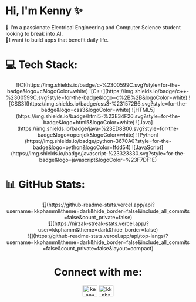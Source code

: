 <h1 align="left">Hi, I'm Kenny ✨</h1>
<p align="left">🧠 I'm a passionate Electrical Engineering and Computer Science student looking to break into AI. <br/>
                 💫I want to build apps that benefit daily life.
</p>

# 💻 Tech Stack:
<div align="center">
  ![C](https://img.shields.io/badge/c-%2300599C.svg?style=for-the-badge&logo=c&logoColor=white) 
  ![C++](https://img.shields.io/badge/c++-%2300599C.svg?style=for-the-badge&logo=c%2B%2B&logoColor=white) 
  ![CSS3](https://img.shields.io/badge/css3-%231572B6.svg?style=for-the-badge&logo=css3&logoColor=white) 
  ![HTML5](https://img.shields.io/badge/html5-%23E34F26.svg?style=for-the-badge&logo=html5&logoColor=white) 
  ![Java](https://img.shields.io/badge/java-%23ED8B00.svg?style=for-the-badge&logo=openjdk&logoColor=white) 
  ![Python](https://img.shields.io/badge/python-3670A0?style=for-the-badge&logo=python&logoColor=ffdd54) 
  ![JavaScript](https://img.shields.io/badge/javascript-%23323330.svg?style=for-the-badge&logo=javascript&logoColor=%23F7DF1E)
</div>

# 📊 GitHub Stats:
<div align="center">
  ![](https://github-readme-stats.vercel.app/api?username=kkphamm&theme=dark&hide_border=false&include_all_commits=false&count_private=false)<br/>
  ![](https://nirzak-streak-stats.vercel.app/?user=kkphamm&theme=dark&hide_border=false)<br/>
  ![](https://github-readme-stats.vercel.app/api/top-langs/?username=kkphamm&theme=dark&hide_border=false&include_all_commits=false&count_private=false&layout=compact) 
</div>

<!-- Proudly created with GPRM ( https://gprm.itsvg.in ) -->
<h1 align="center">Connect with me:</h1>
<p align="center">
<a href="https://linkedin.com/in/kenny-pham-a49723245" target="blank"><img align="center" src="https://raw.githubusercontent.com/rahuldkjain/github-profile-readme-generator/master/src/images/icons/Social/linked-in-alt.svg" alt="kenny pham" height="30" width="40" /></a>
<a href="https://instagram.com/kkphamm" target="blank"><img align="center" src="https://raw.githubusercontent.com/rahuldkjain/github-profile-readme-generator/master/src/images/icons/Social/instagram.svg" alt="kkphamm" height="30" width="40" /></a>
</p>

